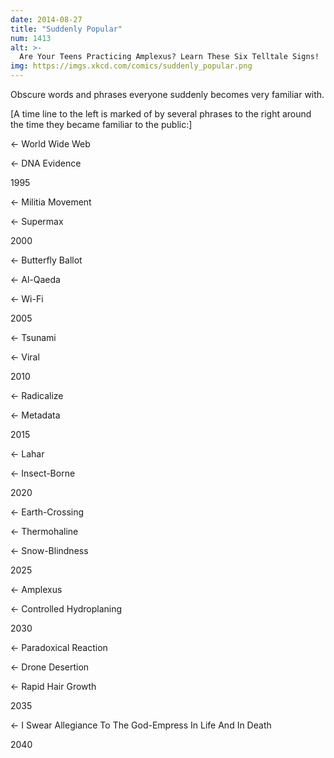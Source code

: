 ```yaml
---
date: 2014-08-27
title: "Suddenly Popular"
num: 1413
alt: >-
  Are Your Teens Practicing Amplexus? Learn These Six Telltale Signs!
img: https://imgs.xkcd.com/comics/suddenly_popular.png
---
```

Obscure words and phrases everyone suddenly becomes very familiar with.

[A time line to the left is marked of by several phrases to the right around the time they became familiar to the public:]

← World Wide Web

← DNA Evidence

1995

← Militia Movement

← Supermax

2000

← Butterfly Ballot

← Al-Qaeda

← Wi-Fi

2005

← Tsunami

← Viral

2010

← Radicalize

← Metadata

2015

← Lahar

← Insect-Borne

2020

← Earth-Crossing

← Thermohaline

← Snow-Blindness

2025

← Amplexus

← Controlled Hydroplaning

2030

← Paradoxical Reaction

← Drone Desertion

← Rapid Hair Growth

2035

← I Swear Allegiance To The God-Empress In Life And In Death

2040